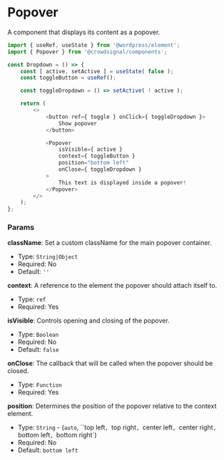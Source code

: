 # Popover

A component that displays its content as a popover.

```javascript
import { useRef, useState } from '@wordpress/element';
import { Popover } from '@crowdsignal/components';

const Dropdown = () => {
	const [ active, setActive ] = useState( false );
	const toggleButton = useRef();

	const toggleDropdown = () => setActive( ! active );

	return (
		<>
			<button ref={ toggle } onClick={ toggleDropdown }>
				Show popover
			</button>

			<Popover
				isVisible={ active }
				context={ toggleButton }
				position="bottom left"
				onClose={ toggleDropdown }
			>
				This text is displayed inside a popover!
			</Popover>
		</>
	);
};
```

### Params

**className**: Set a custom className for the main popover container.

- Type: `String|Object`
- Required: No
- Default: `''`

**context**: A reference to the element the popover should attach itself to.

- Type: `ref`
- Required: Yes

**isVisible**: Controls opening and closing of the popover.

- Type: `Boolean`
- Required: No
- Default: `false`

**onClose**: The callback that will be called when the popover should be closed.

- Type: `Function`
- Required: Yes

**position**: Determines the position of the popover relative to the context element.

- Type: `String` - (`auto`, ``top left`, `top right`, `center left`, `center right`, `bottom left`, `bottom right`)
- Required: No
- Default: `bottom left`
